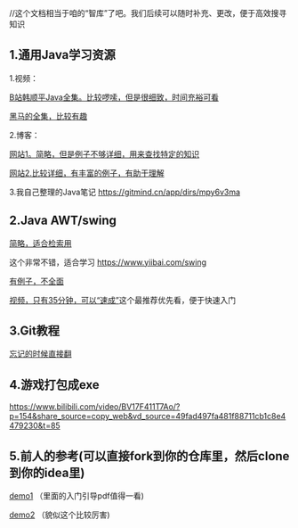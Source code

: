 //这个文档相当于咱的“智库”了吧。我们后续可以随时补充、更改，便于高效搜寻知识

## 1.通用Java学习资源

   1.视频：
     
   [B站韩顺平Java全集。比较啰嗦，但是很细致，时间充裕可看](https://www.bilibili.com/video/BV1fh411y7R8/?share_source=copy_web&vd_source=49fad497fa481f88711cb1c8e4479230)
   
   [黑马的全集，比较有趣](https://www.bilibili.com/video/BV17F411T7Ao/?share_source=copy_web&vd_source=49fad497fa481f88711cb1c8e4479230)
   
   
   
      
   2.博客：
   
   [网站1。简略，但是例子不够详细，用来查找特定的知识](https://www.runoob.com/java/java-tutorial.html)
      
   [网站2.比较详细，有丰富的例子，有助于理解](https://www.liaoxuefeng.com/wiki/1252599548343744)
   
   3.我自己整理的Java笔记
   <https://gitmind.cn/app/dirs/mpy6v3ma>
      
      
## 2.Java AWT/swing
   [简略，适合检索用](https://www.w3cschool.cn/swing/9y471imm.html)
   
   这个非常不错，适合学习
   <https://www.yiibai.com/swing>
   
   [有例子，不全面](https://cloud.tencent.com/developer/beta/article/1732496)
   
   [视频，只有35分钟，可以“速成”](https://www.bilibili.com/video/BV1pp4y1B7fX/?share_source=copy_web&vd_source=49fad497fa481f88711cb1c8e4479230)这个最推荐优先看，便于快速入门
      
      
## 3.Git教程
   [忘记的时候直接翻](https://www.liaoxuefeng.com/wiki/896043488029600)
   
## 4.游戏打包成exe
<https://www.bilibili.com/video/BV17F411T7Ao/?p=154&share_source=copy_web&vd_source=49fad497fa481f88711cb1c8e4479230&t=85>
      

## 5.前人的参考(可以直接fork到你的仓库里，然后clone到你的idea里)

   [demo1](https://github.com/jimmylaw21/CS109-2023-Sping-ChessDemo)
     （里面的入门引导pdf值得一看)
     
   [demo2](https://github.com/wLUOw/Jungle)
     （貌似这个比较厉害)
      
